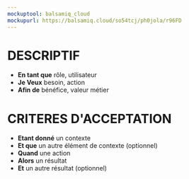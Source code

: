 ```yaml
---
mockuptool: balsamiq_cloud
mockupurl: https://balsamiq.cloud/so54tcj/ph0jola/r96FD
---
```

# DESCRIPTIF
- __En tant que__ rôle, utilisateur
- __Je Veux__ besoin, action
- __Afin de__ bénéfice, valeur métier
# CRITERES D'ACCEPTATION
- __Etant donné__ un contexte
- __Et que__ un autre élément de contexte (optionnel)
- __Quand__ une action
- __Alors__ un résultat
- __Et__ un autre résultat (optionnel)

